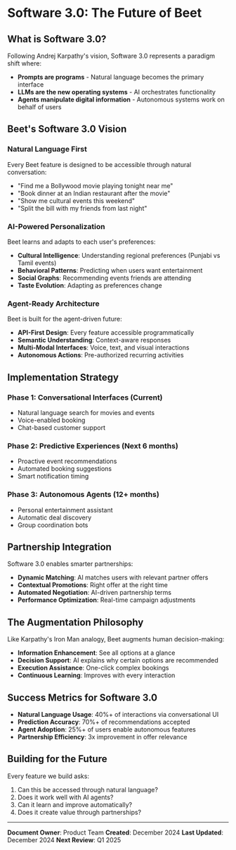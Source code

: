 # Software 3.0: The Future of Beet

## What is Software 3.0?

Following Andrej Karpathy's vision, Software 3.0 represents a paradigm shift where:
- **Prompts are programs** - Natural language becomes the primary interface
- **LLMs are the new operating systems** - AI orchestrates functionality
- **Agents manipulate digital information** - Autonomous systems work on behalf of users

## Beet's Software 3.0 Vision

### Natural Language First

Every Beet feature is designed to be accessible through natural conversation:
- "Find me a Bollywood movie playing tonight near me"
- "Book dinner at an Indian restaurant after the movie"
- "Show me cultural events this weekend"
- "Split the bill with my friends from last night"

### AI-Powered Personalization

Beet learns and adapts to each user's preferences:
- **Cultural Intelligence**: Understanding regional preferences (Punjabi vs Tamil events)
- **Behavioral Patterns**: Predicting when users want entertainment
- **Social Graphs**: Recommending events friends are attending
- **Taste Evolution**: Adapting as preferences change

### Agent-Ready Architecture

Beet is built for the agent-driven future:
- **API-First Design**: Every feature accessible programmatically
- **Semantic Understanding**: Context-aware responses
- **Multi-Modal Interfaces**: Voice, text, and visual interactions
- **Autonomous Actions**: Pre-authorized recurring activities

## Implementation Strategy

### Phase 1: Conversational Interfaces (Current)
- Natural language search for movies and events
- Voice-enabled booking
- Chat-based customer support

### Phase 2: Predictive Experiences (Next 6 months)
- Proactive event recommendations
- Automated booking suggestions
- Smart notification timing

### Phase 3: Autonomous Agents (12+ months)
- Personal entertainment assistant
- Automatic deal discovery
- Group coordination bots

## Partnership Integration

Software 3.0 enables smarter partnerships:
- **Dynamic Matching**: AI matches users with relevant partner offers
- **Contextual Promotions**: Right offer at the right time
- **Automated Negotiation**: AI-driven partnership terms
- **Performance Optimization**: Real-time campaign adjustments

## The Augmentation Philosophy

Like Karpathy's Iron Man analogy, Beet augments human decision-making:
- **Information Enhancement**: See all options at a glance
- **Decision Support**: AI explains why certain options are recommended
- **Execution Assistance**: One-click complex bookings
- **Continuous Learning**: Improves with every interaction

## Success Metrics for Software 3.0

- **Natural Language Usage**: 40%+ of interactions via conversational UI
- **Prediction Accuracy**: 70%+ of recommendations accepted
- **Agent Adoption**: 25%+ of users enable autonomous features
- **Partnership Efficiency**: 3x improvement in offer relevance

## Building for the Future

Every feature we build asks:
1. Can this be accessed through natural language?
2. Does it work well with AI agents?
3. Can it learn and improve automatically?
4. Does it create value through partnerships?

---

**Document Owner**: Product Team
**Created**: December 2024
**Last Updated**: December 2024
**Next Review**: Q1 2025